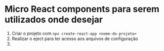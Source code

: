# Micro React components para serem utilizados onde desejar

1. Criar o projeto com `npx create-react-app <nome-do-projeto>`
1. Realizar o eject para ter acesso aos arquivos de configuração
1. 
